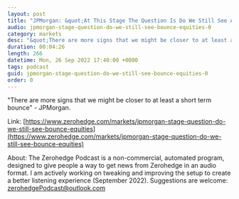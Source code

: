 ```yaml
---
layout: post
title: "JPMorgan: &quot;At This Stage The Question Is Do We Still See A Bounce In Equities&quot;"
audio: jpmorgan-stage-question-do-we-still-see-bounce-equities-0
category: markets
desc: "&quot;There are more signs that we might be closer to at least a short term bounce&quot; - JPMorgan."
duration: 00:04:26
length: 266
datetime: Mon, 26 Sep 2022 17:40:00 +0000
tags: podcast
guid: jpmorgan-stage-question-do-we-still-see-bounce-equities-0
order: 0
---
```

&quot;There are more signs that we might be closer to at least a short term bounce&quot; - JPMorgan.

Link: [https://www.zerohedge.com/markets/jpmorgan-stage-question-do-we-still-see-bounce-equities](https://www.zerohedge.com/markets/jpmorgan-stage-question-do-we-still-see-bounce-equities)

About: The Zerohedge Podcast is a non-commercial, automated program, designed to give people a way to get news from Zerohedge in an audio format.  I am actively working on tweaking and improving the setup to create a better listening experience (September 2022).  Suggestions are welcome: [zerohedgePodcast@outlook.com](mailto:zerohedgePodcast@outlook.com)